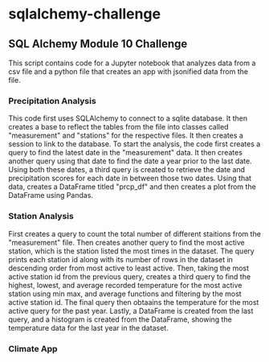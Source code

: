 # sqlalchemy-challenge
## SQL Alchemy Module 10 Challenge
This script contains code for a Jupyter notebook that analyzes data from a csv file and a python file that creates an app with jsonified data from the file.

### Precipitation Analysis
This code first uses SQLAlchemy to connect to a sqlite database. It then creates a base to reflect the tables from the file into classes called "measurement" and "stations" for the respective files. It then creates a session to link to the database. 
To start the analysis, the code first creates a query to find the latest date in the "measurement" data. It then creates another query using that date to find the date a year prior to the last date. Using both these dates, a third query is created to retrieve the date and precipitation scores for each date in between those two dates. Using that data, creates a DataFrame titled "prcp_df" and then creates a plot from the DataFrame using Pandas.

### Station Analysis
First creates a query to count the total number of different staitions from the "measurement" file. Then creates another query to find the most active station, which is the station listed the most times in the dataset. The query prints each station id along with its number of rows in the dataset in descending order from most active to least active. Then, taking the most active station id from the previous query, creates a third query to find the highest, lowest, and average recorded temperature for the most active station using min max, and average functions and filtering by the most active station id. The final query then obtaains the temperature for the most active query for the past year. Lastly, a DataFrame is created from the last query, and a histogram is created from the DataFrame, showing the temperature data for the last year in the dataset.

### Climate App
